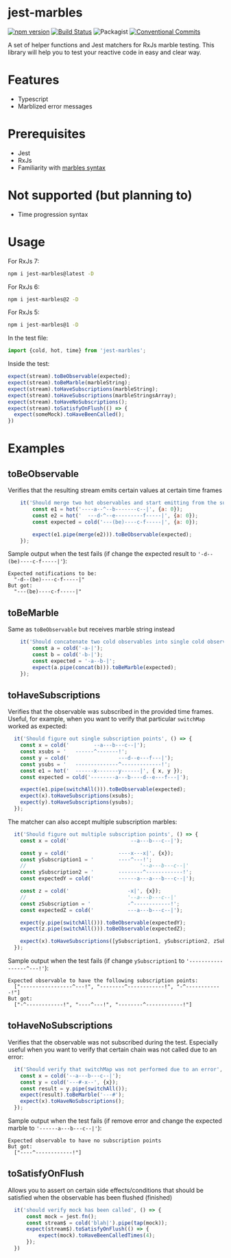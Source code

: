 # jest-marbles
[![npm version](https://badge.fury.io/js/jest-marbles.svg)](https://badge.fury.io/js/jest-marbles) [![Build Status](https://travis-ci.org/just-jeb/jest-marbles.svg?branch=master)](https://travis-ci.org/just-jeb/jest-marbles) ![Packagist](https://img.shields.io/packagist/l/doctrine/orm.svg) [![Conventional Commits](https://img.shields.io/badge/Conventional%20Commits-1.0.0-yellow.svg)](https://conventionalcommits.org)


A set of helper functions and Jest matchers for RxJs marble testing.
This library will help you to test your reactive code in easy and clear way.

# Features
 - Typescript
 - Marblized error messages

# Prerequisites
 - Jest
 - RxJs
 - Familiarity with [marbles syntax](https://rxjs.dev/guide/testing/marble-testing#marble-syntax)

# Not supported (but planning to)
 - Time progression syntax

# Usage

For RxJs 7:
```sh
npm i jest-marbles@latest -D
```

For RxJs 6:
```sh
npm i jest-marbles@2 -D
```

For RxJs 5:
```sh
npm i jest-marbles@1 -D
```

In the test file:

```js
import {cold, hot, time} from 'jest-marbles';
```

Inside the test:

```js
expect(stream).toBeObservable(expected);
expect(stream).toBeMarble(marbleString);
expect(stream).toHaveSubscriptions(marbleString);
expect(stream).toHaveSubscriptions(marbleStringsArray);
expect(stream).toHaveNoSubscriptions();
expect(stream).toSatisfyOnFlush(() => {
  expect(someMock).toHaveBeenCalled();
})
```

# Examples

## toBeObservable
Verifies that the resulting stream emits certain values at certain time frames
```js
    it('Should merge two hot observables and start emitting from the subscription point', () => {
        const e1 = hot('----a--^--b-------c--|', {a: 0});
        const e2 = hot('  ---d-^--e---------f-----|', {a: 0});
        const expected = cold('---(be)----c-f-----|', {a: 0});

        expect(e1.pipe(merge(e2))).toBeObservable(expected);
    });
```
Sample output when the test fails (if change the expected result to `'-d--(be)----c-f-----|'`):
```
Expected notifications to be:
  "-d--(be)----c-f-----|"
But got:
  "---(be)----c-f-----|"
```

## toBeMarble
Same as `toBeObservable` but receives marble string instead
```js
    it('Should concatenate two cold observables into single cold observable', () => {
        const a = cold('-a-|');
        const b = cold('-b-|');
        const expected = '-a--b-|';
        expect(a.pipe(concat(b))).toBeMarble(expected);
    });
```

## toHaveSubscriptions
Verifies that the observable was subscribed in the provided time frames.
Useful, for example, when you want to verify that particular `switchMap` worked as expected:
```js
  it('Should figure out single subscription points', () => {
    const x = cold('        --a---b---c--|');
    const xsubs = '   ------^-------!';
    const y = cold('                ---d--e---f---|');
    const ysubs = '   --------------^-------------!';
    const e1 = hot('  ------x-------y------|', { x, y });
    const expected = cold('--------a---b----d--e---f---|');

    expect(e1.pipe(switchAll())).toBeObservable(expected);
    expect(x).toHaveSubscriptions(xsubs);
    expect(y).toHaveSubscriptions(ysubs);
  });
```
The matcher can also accept multiple subscription marbles:
```js
  it('Should figure out multiple subscription points', () => {
    const x = cold('                    --a---b---c--|');

    const y = cold('                ----x---x|', {x});
    const ySubscription1 = '        ----^---!';
    //                                     '--a---b---c--|'
    const ySubscription2 = '        --------^------------!';
    const expectedY = cold('        ------a---a---b---c--|');

    const z = cold('                   -x|', {x});
    //                                 '--a---b---c--|'
    const zSubscription = '            -^------------!';
    const expectedZ = cold('           ---a---b---c--|');

    expect(y.pipe(switchAll())).toBeObservable(expectedY);
    expect(z.pipe(switchAll())).toBeObservable(expectedZ);

    expect(x).toHaveSubscriptions([ySubscription1, ySubscription2, zSubscription]);
  });
```
Sample output when the test fails (if change `ySubscription1` to `'-----------------^---!'`):
```
Expected observable to have the following subscription points:
  ["-----------------^---!", "--------^------------!", "-^------------!"]
But got:
  ["-^------------!", "----^---!", "--------^------------!"]
```

## toHaveNoSubscriptions
Verifies that the observable was not subscribed during the test.
Especially useful when you want to verify that certain chain was not called due to an error:
```js
  it('Should verify that switchMap was not performed due to an error', () => {
    const x = cold('--a---b---c--|');
    const y = cold('---#-x--', {x});
    const result = y.pipe(switchAll());
    expect(result).toBeMarble('---#');
    expect(x).toHaveNoSubscriptions();
  });
```
Sample output when the test fails (if remove error and change the expected marble to `'------a---b---c--|'`):
```
Expected observable to have no subscription points
But got:
  ["----^------------!"]
```

## toSatisfyOnFlush
Allows you to assert on certain side effects/conditions that should be satisfied when the observable has been flushed (finished)
```js
  it('should verify mock has been called', () => {
      const mock = jest.fn();
      const stream$ = cold('blah|').pipe(tap(mock));
      expect(stream$).toSatisfyOnFlush(() => {
          expect(mock).toHaveBeenCalledTimes(4);
      });
  })
```




